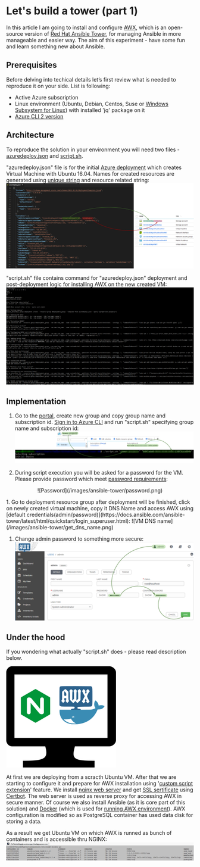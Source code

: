 # Let's build a tower (part 1)

In this article I am going to install and configure [AWX](https://github.com/ansible/awx), which is an open-source version of [Red Hat Ansible Tower](https://www.ansible.com/products/tower), for managing Ansible in more manageable and easier way. The aim of this experiment - have some fun and learn something new about Ansible.

## Prerequisites

Before delving into techical details let’s first review what is needed to reproduce it on your side. List is following:
* Active Azure subscription
* Linux environment (Ubuntu, Debian, Centos, Suse or [Windows Subsystem for Linux](https://docs.microsoft.com/en-us/windows/wsl/install-win10)) with installed 'jq' package on it
* [Azure CLI 2 version](https://docs.microsoft.com/en-us/cli/azure/install-azure-cli?view=azure-cli-latest)

## Architecture

To reproduce the solution in your environment you will need two files - [azuredeploy.json](azuredeploy.json) and [script.sh](script.sh). 

"azuredeploy.json" file is for the initial [Azure deployment](https://docs.microsoft.com/en-us/azure/azure-resource-manager/resource-group-template-deploy-cli) which creates Virtual Machine with Ubuntu 16.04. Names for created resources are generated using [unique string](https://docs.microsoft.com/en-us/azure/azure-resource-manager/resource-group-template-functions-string#uniquestring) and resource related string:
![Azure Deployment Template](/images/ansible-tower/depoyment.png)

"script.sh" file contains command for "azuredeploy.json" deployment and post-deployment logic for installing AWX on the new created VM:
![script.sh](/images/ansible-tower/script_sh.PNG)

## Implementation

1. Go to the [portal](https://portal.azure.com), create new group and copy group name and subscription id. [Sign in to Azure CLI](https://docs.microsoft.com/en-us/cli/azure/authenticate-azure-cli?view=azure-cli-latest#sign-in-with-credentials-on-the-command-line) and run "script.sh" specifying group name and subscription id:
![Running the script](/images/ansible-tower/script_exec.png)

1. During script execution you will be asked for a password for the VM. Please provide password which meet [password requirements](https://docs.microsoft.com/en-us/azure/virtual-machines/windows/faq#what-are-the-password-requirements-when-creating-a-vm):
<p align="center">
![Password](/images/ansible-tower/password.png)
</p>
1. Go to deployment resource group after deployment will be finished, click on newly created virtual machine, copy it DNS Name and access AWX using [default credentials(admin/password)](https://docs.ansible.com/ansible-tower/latest/html/quickstart/login_superuser.html):
![VM DNS name](/images/ansible-tower/get_dns_name.png) 

1. Change admin password to something more secure:
![Password change](/images/ansible-tower/change_admin_password.png)

## Under the hood

If you wondering what actually "script.sh" does - please read description below.

![Overview](/images/ansible-tower/result.png) 

At first we are deploying from a scracth Ubuntu VM. After that we are starting to configure it and prepare for AWX installation using '[custom script extension](https://docs.microsoft.com/en-us/azure/virtual-machines/extensions/custom-script-linux)' feature. We install [nginx web server](https://nginx.org/en/) and get [SSL sertificate](https://letsencrypt.org/how-it-works/) using [Certbot](https://certbot.eff.org/lets-encrypt/ubuntuxenial-apache.html). The web server is used as reverse proxy for accessing AWX in secure manner. Of course we also install Ansible (as it is core part of this solution) and [Docker](https://docs.docker.com/get-started/) (which is used for [running AWX environment](https://github.com/ansible/awx/blob/devel/INSTALL.md#docker-or-docker-compose)). AWX configuration is modified so as PostgreSQL container has used data disk for storing a data.

As a result we get Ubuntu VM on which AWX is runned as bunch of containers and is accessible thru NGINX:
![Docker](/images/ansible-tower/docker_containers.png) 
